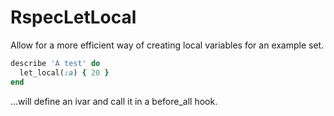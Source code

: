 # RspecLetLocal

Allow for a more efficient way of creating local variables for an example set.

```ruby
describe 'A test' do
  let_local(:a) { 20 }
end
```
...will define an ivar and call it in a before_all hook.
